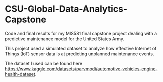 # CSU-Global-Data-Analytics-Capstone
Code and final results for my MIS581 final capstone project dealing with a predictive maintenance model for the United States Army.

This project used a simulated dataset to analyze how effective Internet of Things (IoT) sensor data is at predicting unplanned maintenance events.

The dataset I used can be found here https://www.kaggle.com/datasets/parvmodi/automotive-vehicles-engine-health-dataset.
